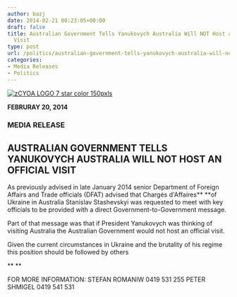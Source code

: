```yaml
---
author: bazj
date: 2014-02-21 00:23:05+00:00
draft: false
title: Australian Government Tells Yanukovych Australia Will NOT Host an Official
  Visit
type: post
url: /politics/australian-government-tells-yanukovych-australia-will-not-host-an-official-visit/
categories:
- Media Releases
- Politics
---
```


[![zCYOA LOGO 7 star color 150pxls](http://www.ozeukes.com/wp-content/uploads/2014/02/zCYOA-LOGO-7-star-color-150pxls1.jpg)
](http://www.ozeukes.com/wp-content/uploads/2014/02/zCYOA-LOGO-7-star-color-150pxls1.jpg)

**FEBRURAY 20, 2014**


### **MEDIA RELEASE**




## **AUSTRALIAN GOVERNMENT TELLS YANUKOVYCH AUSTRALIA WILL NOT HOST AN OFFICIAL VISIT**


As previously advised in late January 2014 senior Department of Foreign Affairs and Trade officials (DFAT) advised that Chargés d'Affaires** **of Ukraine in Australia Stanislav Stashevskyi was requested to meet with key officials to be provided with a direct Government-to-Government message.

Part of that message was that if President Yanukovych was thinking of visiting Australia the Australian Government would not host an official visit.

Given the current circumstances in Ukraine and the brutality of his regime this position should be followed by others

** **


FOR MORE INFORMATION: STEFAN ROMANIW 0419 531 255
PETER SHMIGEL 0419 541 531
